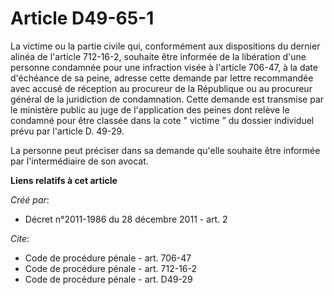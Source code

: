 # Article D49-65-1

La victime ou la partie civile qui, conformément aux dispositions du dernier alinéa de l'article 712-16-2, souhaite être
informée de la libération d'une personne condamnée pour une infraction visée à l'article 706-47, à la date d'échéance de sa
peine, adresse cette demande par lettre recommandée avec accusé de réception au procureur de la République ou au procureur
général de la juridiction de condamnation. Cette demande est transmise par le ministère public au juge de l'application des
peines dont relève le condamné pour être classée dans la cote " victime ” du dossier individuel prévu par l'article D.
49-29. 

La personne peut préciser dans sa demande qu'elle souhaite être informée par l'intermédiaire de son avocat.

**Liens relatifs à cet article**

_Créé par_:

  - Décret n°2011-1986 du 28 décembre 2011 - art. 2

_Cite_:

  - Code de procédure pénale - art. 706-47
  - Code de procédure pénale - art. 712-16-2
  - Code de procédure pénale - art. D49-29
